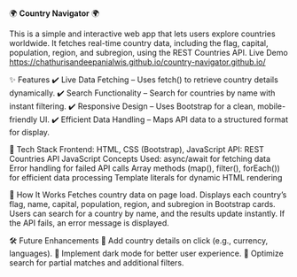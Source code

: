 🌍 **Country Navigator** 🌍

This is a simple and interactive web app that lets users explore countries worldwide. It fetches real-time country data, including the flag, capital, population, region, and subregion, using the REST Countries API.
Live Demo https://chathurisandeepanialwis.github.io/country-navigator.github.io/

✨ Features
✔️ Live Data Fetching – Uses fetch() to retrieve country details dynamically.
✔️ Search Functionality – Search for countries by name with instant filtering.
✔️ Responsive Design – Uses Bootstrap for a clean, mobile-friendly UI.
✔️ Efficient Data Handling – Maps API data to a structured format for display.

🔧 Tech Stack
Frontend: HTML, CSS (Bootstrap), JavaScript
API: REST Countries API
JavaScript Concepts Used:
async/await for fetching data
Error handling for failed API calls
Array methods (map(), filter(), forEach()) for efficient data processing
Template literals for dynamic HTML rendering

🚀 How It Works
Fetches country data on page load.
Displays each country’s flag, name, capital, population, region, and subregion in Bootstrap cards.
Users can search for a country by name, and the results update instantly.
If the API fails, an error message is displayed.

🛠 Future Enhancements
🔹 Add country details on click (e.g., currency, languages).
🔹 Implement dark mode for better user experience.
🔹 Optimize search for partial matches and additional filters.

